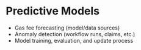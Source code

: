 # Predictive Models

- Gas fee forecasting (model/data sources)
- Anomaly detection (workflow runs, claims, etc.)
- Model training, evaluation, and update process
